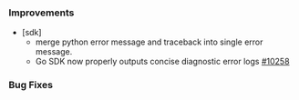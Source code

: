 ### Improvements


- [sdk]
   - merge python error message and traceback into single error message.
   - Go SDK now properly outputs concise diagnostic error logs
   [#10258](https://github.com/pulumi/pulumi/pull/10258)

### Bug Fixes

